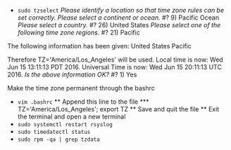 * `sudo tzselect`
_*Please identify a location so that time zone rules can be set correctly.*_
_*Please select a continent or ocean.*_
#? 9) Pacific Ocean
*_Please select a country._*
#? 26) United States
*_Please select one of the following time zone regions._*
#? 21) Pacific

The following information has been given:
        United States
        Pacific

Therefore TZ='America/Los_Angeles' will be used.
Local time is now:      Wed Jun 15 13:11:13 PDT 2016.
Universal Time is now:  Wed Jun 15 20:11:13 UTC 2016.
*_Is the above information OK?_*
#? 1) Yes

Make the time zone permanent through the bashrc
* `vim .bashrc`
** Append this line to the file
*** TZ='America/Los_Angeles'; export TZ
** Save and quit the file
** Exit the terminal and open a new terminal
* `sudo systemctl restart rsyslog`
* `sudo timedatectl status`
* `sudo rpm -qa | grep tzdata`
